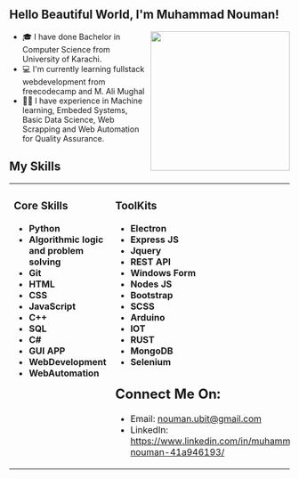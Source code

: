 <!-- <img align='center' src="abc.jpg" width="100%"> -->

## Hello Beautiful World, I'm **Muhammad Nouman**!
<img align='right' src="https://analyticsindiamag.com/wp-content/uploads/2018/12/developer-dribbble.gif" width="250">

- 🎓 I have done Bachelor in Computer Science from University of Karachi.
- 💻 I'm currently learning fullstack webdevelopment from freecodecamp and M. Ali Mughal
- 🤝🏻 I have experience in Machine learning, Embeded Systems, Basic Data Science, Web Scrapping and Web Automation for Quality Assurance.

## My Skills
<table><tr><td valign="top" width="33%">

### Core Skills
<!-- recent_releases starts -->

* **Python**
* **Algorithmic logic and problem solving**
* **Git**
* **HTML**
* **CSS**
* **JavaScript**
* **C++**
* **SQL**
* **C#**
* **GUI APP**
* **WebDevelopment**
* **WebAutomation**

<!-- recent_releases ends -->
</td><td valign="top" width="34%">

### ToolKits
<!-- blog starts -->
* **Electron**
* **Express JS**
* **Jquery**
* **REST API**
* **Windows Form**
* **Nodes JS**
* **Bootstrap**
* **SCSS**
* **Arduino**
* **IOT**
* **RUST**
* **MongoDB**
* **Selenium**

<!-- blog ends -->

## Connect Me On:
- Email: nouman.ubit@gmail.com
- LinkedIn: https://www.linkedin.com/in/muhammad-nouman-41a946193/
